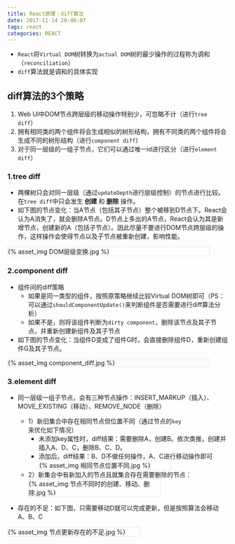 ```yaml
---
title: React原理：diff算法
date: 2017-11-14 20:46:07
tags: react
categories: REACT
---
```


* `React`将`Virtual DOM`树转换为`actual DOM`树的最少操作的过程称为调和（`reconciliation`）
* `diff`算法就是调和的具体实现

## diff算法的3个策略
1. Web UI中DOM节点跨层级的移动操作特别少，可忽略不计（进行`tree diff`）
2. 拥有相同类的两个组件将会生成相似的树形结构，拥有不同类的两个组件将会生成不同的树形结构（进行`component diff`）
3. 对于同一层级的一组子节点，它们可以通过唯一id进行区分（进行`element diff`）

### 1.tree diff
* 两棵树只会对同一层级（通过`updateDepth`进行层级控制）的节点进行比较。在`tree diff`中只会发生 **创建** 和 **删除** 操作。
* 如下图的节点变化：当A节点（包括其子节点）整个被移到D节点下。React会认为A消失了，就会删除A节点。D节点上多出的A节点，React会认为其是新增节点，创建新的A（包括子节点）。因此尽量不要进行DOM节点跨层级的操作，这样操作会使得节点以及子节点被重新创建，影响性能。
<div style="max-width:460px; border: 1px dotted #ccc">
  {% asset_img DOM层级变换.jpg %}
</div>

### 2.component diff
* 组件间的diff策略
  - 如果是同一类型的组件，按照原策略继续比较Virtual DOM树即可（PS：可以通过`shouldComponentUpdate()`来判断组件是否需要进行diff算法分析）
  - 如果不是，则将该组件判断为`dirty component`，删除该节点及其子节点，并重新创建新组件及其子节点
* 如下图的节点变化：当组件D变成了组件G时，会直接删除组件D，重新创建组件G及其子节点。
<div style="max-width:460px; border: 1px dotted #ccc">
  {% asset_img component_diff.jpg %}
</div>

### 3.element diff
* 同一层级一组子节点，会有三种节点操作：INSERT_MARKUP（插入）、MOVE_EXISTING（移动）、REMOVE_NODE（删除）
  - 1）新旧集合中存在相同节点但位置不同（通过节点的`key`来优化如下情况）
    - 未添加key属性时，diff结果：需要删除A，创建B。依次类推，创建并插入A、D、C，删除B、C、D。
    - 添加后，diff结果：B、D不做任何操作，A、C进行移动操作即可
      <div style="max-width:300px; border: 1px dotted #ccc">
        {% asset_img 相同节点位置不同.jpg %}
      </div>
  - 2）新集合中有新加入的节点且就集合存在需要删除的节点：
    <div style="max-width:300px; border: 1px dotted #ccc">
      {% asset_img 节点不同时的创建、移动、删除.jpg %}
    </div>

* 存在的不足：如下图，只需要移动D就可以完成更新，但是按照算法会移动A、B、C
<div style="max-width:300px; border: 1px dotted #ccc">
  {% asset_img 节点更新存在的不足.jpg %}
</div>
